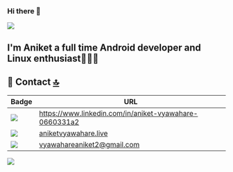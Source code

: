 ### Hi there 👋
<img src="https://user-images.githubusercontent.com/57249574/185354478-7505e3da-efb5-4016-99d2-164f8edff33e.jpg" />

## I'm Aniket a full time Android developer and Linux enthusiast👨🏻‍💻

## 📱 Contact [🔝](#welcome-badges-4-readmemd-profile)

Badge | URL
------------ | -------------
<img src="https://img.shields.io/badge/LinkedIn-0077B5?style=for-the-badge&logo=linkedin&logoColor=white" /> | <a href="https://www.linkedin.com/in/aniket-vyawahare-0660331a2">https://www.linkedin.com/in/aniket-vyawahare-0660331a2</a>
<img src="https://img.shields.io/badge/website-000000?style=for-the-badge&logo=About.me&logoColor=white" /> | <a href="aniketvyawahare.live">aniketvyawahare.live</a>
<img src="https://img.shields.io/badge/Gmail-D14836?style=for-the-badge&logo=gmail&logoColor=white" /> | <a href="mailto:vyawahareaniket2@gmail.com'">vyawahareaniket2@gmail.com</a>

<img src="https://w0.peakpx.com/wallpaper/227/431/HD-wallpaper-pengu-dolls-mac-linux-window-penguin-smile-abstract-cute-sit-fantasy-simple-pc-animals-fat.jpg" />

<!--
**13aniket11/13aniket11** is a ✨ _special_ ✨ repository because its `README.md` (this file) appears on your GitHub profile.

Here are some ideas to get you started:

- 🔭 I’m currently working on ...
- 🌱 I’m currently learning ...
- 👯 I’m looking to collaborate on ...
- 🤔 I’m looking for help with ...
- 💬 Ask me about ...
- 📫 How to reach me: ...
- 😄 Pronouns: ...
- ⚡ Fun fact: ...
-->
